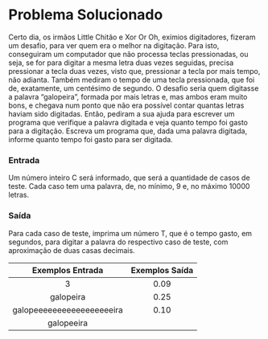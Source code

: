 # Problema Solucionado
Certo dia, os irmãos Little Chitão e Xor Or Oh, exímios digitadores, fizeram um desafio, para ver quem era o melhor na digitação. Para isto, conseguiram um computador que não processa teclas pressionadas, ou seja, se for para digitar a mesma letra duas vezes seguidas, precisa pressionar a tecla duas vezes, visto que, pressionar a tecla por mais tempo, não adianta. Também mediram o tempo de uma tecla pressionada, que foi de, exatamente, um centésimo de segundo. O desafio seria quem digitasse a palavra “galopeira”, formada por mais letras e, mas ambos eram muito bons, e chegava num ponto que não era possível contar quantas letras haviam sido digitadas. Então, pediram a sua ajuda para escrever um programa que verifique a palavra digitada e veja quanto tempo foi gasto para a digitação.
Escreva um programa que, dada uma palavra digitada, informe quanto tempo foi gasto para ser digitada.
### Entrada
Um número inteiro C será informado, que será a quantidade de casos de teste. Cada caso tem uma palavra, de, no mínimo, 9 e, no máximo 10000 letras.
### Saída
Para cada caso de teste, imprima um número T, que é o tempo gasto, em segundos, para digitar a palavra do respectivo caso de teste, com aproximação de duas casas decimais.

| __Exemplos Entrada__ | __Exemplos Saída__ |
| :---:                | :---:              |
|  3                   | 0.09               |
|  galopeira           | 0.25               |
|  galopeeeeeeeeeeeeeeeeeira | 0.10         |
|  galopeeira          |                    |
